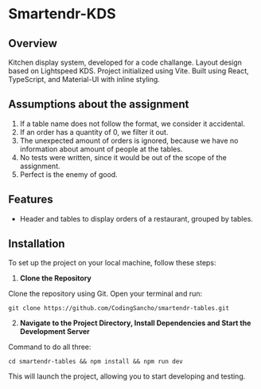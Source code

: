 # Smartendr-KDS

## Overview

Kitchen display system, developed for a code challange. Layout design based on Lightspeed KDS.
Project initialized using Vite.
Built using React, TypeScript, and Material-UI with inline styling.

## Assumptions about the assignment

1) If a table name does not follow the format, we consider it accidental.
2) If an order has a quantity of 0, we filter it out.
3) The unexpected amount of orders is ignored, because we have no information about amount of people at the tables.
4) No tests were written, since it would be out of the scope of the assignment.
5) Perfect is the enemy of good.

## Features

- Header and tables to display orders of a restaurant, grouped by tables.

## Installation

To set up the project on your local machine, follow these steps:

1. **Clone the Repository**

Clone the repository using Git. Open your terminal and run:

```
git clone https://github.com/CodingSancho/smartendr-tables.git
```

2. **Navigate to the Project Directory, Install Dependencies and Start the Development Server**

Command to do all three:

```
cd smartendr-tables && npm install && npm run dev
```

This will launch the project, allowing you to start developing and testing.
